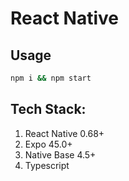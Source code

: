 # React Native

## Usage

```sh
npm i && npm start
```

## Tech Stack:

1. React Native 0.68+
2. Expo 45.0+
3. Native Base 4.5+
4. Typescript
